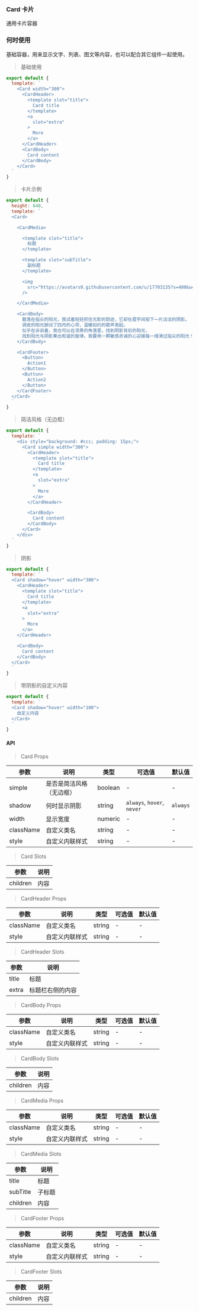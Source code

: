 ### Card 卡片

通用卡片容器

### 何时使用

基础容器，用来显示文字、列表、图文等内容，也可以配合其它组件一起使用。

> 基础使用

```js
export default {
  template: `
    <Card width="300">
      <CardHeader>
        <template slot="title">
          Card title
        </template>
        <a
          slot="extra"
        >
          More
        </a>
      </CardHeader>
      <CardBody>
        Card content
      </CardBody>
    </Card>
  `
}
```

> 卡片示例

```js
export default {
  height: 640,
  template: `
  <Card>

    <CardMedia>

      <template slot="title">
        标题
      </template>

      <template slot="subTitle">
        副标题
      </template>

      <img
        src="https://avatars0.githubusercontent.com/u/17703135?s=400&u=612ef7e55a4394c89e2f53f8f360c9b3b2336ace&v=4"
      />

    </CardMedia>

    <CardBody>
      散落在指尖的阳光，我试着轻轻抓住光影的踪迹，它却在眉宇间投下一片淡淡的阴影。
      调皮的阳光掀动了四月的心帘，温暖如约的歌声渐起。
      似乎在诉说着，我也可以在漆黑的角落里，找到阴影背后的阳光，
      找到阳光与阴影奏出和谐的旋律。我要用一颗敏感赤诚的心迎接每一缕滑过指尖的阳光！
    </CardBody>

    <CardFooter>
      <Button>
        Action1
      </Button>
      <Button>
        Action2
      </Button>
    </CardFooter>
  </Card>
  `
}
```

> 简洁风格（无边框）

```js
export default {
  template: `
    <div style="background: #ccc; padding: 15px;">
      <Card simple width="300">
        <CardHeader>
          <template slot="title">
            Card title
          </template>
          <a
            slot="extra"
          >
            More
          </a>
        </CardHeader>

        <CardBody>
          Card content
        </CardBody>
      </Card>
    </div>
  `
}
```

> 阴影

```js
export default {
  template: `
  <Card shadow="hover" width="300">
    <CardHeader>
      <template slot="title">
        Card title
      </template>
      <a
        slot="extra"
      >
        More
      </a>
    </CardHeader>

    <CardBody>
      Card content
    </CardBody>
  </Card>
  `
}
```

> 带阴影的自定义内容

```js
export default {
  template: `
  <Card shadow="hover" width="100">
    自定义内容
  </Card>
  `
}
```

#### API

> Card Props

参数 | 说明 | 类型 | 可选值 | 默认值
---|---|---|---|---
simple | 是否是简洁风格（无边框） | boolean | - | -
shadow | 何时显示阴影 | string | `always`, `hover`, `never` | `always`
width | 显示宽度 | numeric | - | -
className | 自定义类名 | string | - | -
style | 自定义内联样式 | string | - | -

> Card Slots

参数 | 说明
---|---
children | 内容



> CardHeader Props

参数 | 说明 | 类型 | 可选值 | 默认值
---|---|---|---|---
className | 自定义类名 | string | - | -
style | 自定义内联样式 | string | - | -

> CardHeader Slots

参数 | 说明
---|---
title | 标题
extra | 标题栏右侧的内容



> CardBody Props

参数 | 说明 | 类型 | 可选值 | 默认值
---|---|---|---|---
className | 自定义类名 | string | - | -
style | 自定义内联样式 | string | - | -

> CardBody Slots

参数 | 说明
---|---
children | 内容



> CardMedia Props

参数 | 说明 | 类型 | 可选值 | 默认值
---|---|---|---|---
className | 自定义类名 | string | - | -
style | 自定义内联样式 | string | - | -

> CardMedia Slots

参数 | 说明
---|---
title | 标题
subTitle | 子标题
children | 内容



> CardFooter Props

参数 | 说明 | 类型 | 可选值 | 默认值
---|---|---|---|---
className | 自定义类名 | string | - | -
style | 自定义内联样式 | string | - | -

> CardFooter Slots

参数 | 说明
---|---
children | 内容